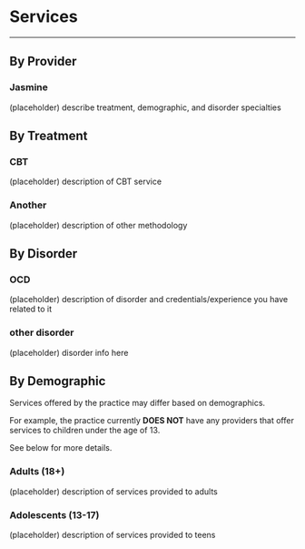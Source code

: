 # Services

----------

## By Provider

### Jasmine

(placeholder) describe treatment, demographic, and disorder specialties

## By Treatment

### CBT

(placeholder) description of CBT service

### Another

(placeholder) description of other methodology

## By Disorder

### OCD

(placeholder) description of disorder and credentials/experience you have related to it

### other disorder

(placeholder) disorder info here

## By Demographic

Services offered by the practice may differ based on demographics.

For example, the practice currently **DOES NOT** have any providers that offer services to children under the age of 13.

See below for more details.

### Adults (18+)

(placeholder) description of services provided to adults

### Adolescents (13-17)

(placeholder) description of services provided to teens

